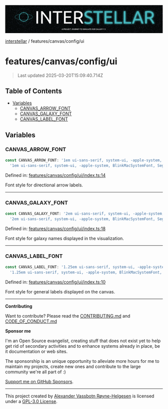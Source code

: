 <div><img alt="SPECCER logo" src="https://raw.githubusercontent.com/phun-ky/interstellar/main/public/interstellar-header.png" style="max-height:120px;"/></div>

[interstellar](../../../README.md) / features/canvas/config/ui

# features/canvas/config/ui

> Last updated 2025-03-20T15:09:40.714Z

## Table of Contents

- [Variables](#variables)
  - [CANVAS_ARROW_FONT](#canvas_arrow_font)
  - [CANVAS_GALAXY_FONT](#canvas_galaxy_font)
  - [CANVAS_LABEL_FONT](#canvas_label_font)

## Variables

### CANVAS_ARROW_FONT

```ts
const CANVAS_ARROW_FONT: '1em ui-sans-serif, system-ui, -apple-system, BlinkMacSystemFont, Segoe UI, Roboto, Helvetica Neue, Arial, Noto Sans, sans-serif' =
  '1em ui-sans-serif, system-ui, -apple-system, BlinkMacSystemFont, Segoe UI, Roboto, Helvetica Neue, Arial, Noto Sans, sans-serif';
```

Defined in:
[features/canvas/config/ui/index.ts:14](https://github.com/phun-ky/interstellar/blob/main/src/features/canvas/config/ui/index.ts#L14)

Font style for directional arrow labels.

---

### CANVAS_GALAXY_FONT

```ts
const CANVAS_GALAXY_FONT: '2em ui-sans-serif, system-ui, -apple-system, BlinkMacSystemFont, Segoe UI, Roboto, Helvetica Neue, Arial, Noto Sans, sans-serif' =
  '2em ui-sans-serif, system-ui, -apple-system, BlinkMacSystemFont, Segoe UI, Roboto, Helvetica Neue, Arial, Noto Sans, sans-serif';
```

Defined in:
[features/canvas/config/ui/index.ts:18](https://github.com/phun-ky/interstellar/blob/main/src/features/canvas/config/ui/index.ts#L18)

Font style for galaxy names displayed in the visualization.

---

### CANVAS_LABEL_FONT

```ts
const CANVAS_LABEL_FONT: '1.25em ui-sans-serif, system-ui, -apple-system, BlinkMacSystemFont, Segoe UI, Roboto, Helvetica Neue, Arial, Noto Sans, sans-serif' =
  '1.25em ui-sans-serif, system-ui, -apple-system, BlinkMacSystemFont, Segoe UI, Roboto, Helvetica Neue, Arial, Noto Sans, sans-serif';
```

Defined in:
[features/canvas/config/ui/index.ts:10](https://github.com/phun-ky/interstellar/blob/main/src/features/canvas/config/ui/index.ts#L10)

Font style for general labels displayed on the canvas.

---

**Contributing**

Want to contribute? Please read the
[CONTRIBUTING.md](https://github.com/phun-ky/interstellar/blob/main/CONTRIBUTING.md)
and
[CODE_OF_CONDUCT.md](https://github.com/phun-ky/interstellar/blob/main/CODE_OF_CONDUCT.md)

**Sponsor me**

I'm an Open Source evangelist, creating stuff that does not exist yet to help
get rid of secondary activities and to enhance systems already in place, be it
documentation or web sites.

The sponsorship is an unique opportunity to alleviate more hours for me to
maintain my projects, create new ones and contribute to the large community
we're all part of :)

[Support me on GitHub Sponsors](https://github.com/sponsors/phun-ky).

---

This project created by [Alexander Vassbotn Røyne-Helgesen](http://phun-ky.net)
is licensed under a
[GPL-3.0 License](https://choosealicense.com/licenses/gpl-3.0/).
